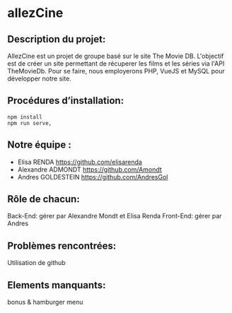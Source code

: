 # allezCine 

## Description du projet: 

AllezCine est un projet de groupe basé sur le site The Movie DB. L'objectif est de créer un site permettant de récuperer les films et les séries via l'API TheMovieDb. Pour se faire, nous employerons PHP, VueJS et MySQL pour développer notre site.

## Procédures d’installation:
````
npm install
npm run serve, 
````
## Notre équipe : 
* Elisa RENDA https://github.com/elisarenda
* Alexandre ADMONDT https://github.com/Amondt
* Andres GOLDESTEIN https://github.com/AndresGol

## Rôle de chacun: 
Back-End: gérer par Alexandre Mondt et Elisa Renda
Front-End: gérer par Andres

## Problèmes rencontrées: 
Utilisation de github 

## Elements manquants:
bonus & hamburger menu


